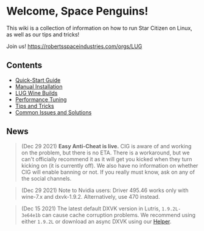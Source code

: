 # Welcome, Space Penguins!

This wiki is a collection of information on how to run Star Citizen on Linux, as well as our tips and tricks!

Join us! https://robertsspaceindustries.com/orgs/LUG

## Contents
* [Quick-Start Guide](https://github.com/starcitizen-lug/information-howtos/wiki/Quick-Start-Guide)
* [Manual Installation](https://github.com/starcitizen-lug/information-howtos/wiki/Manual-Installation)
* [LUG Wine Builds](https://github.com/starcitizen-lug/information-howtos/wiki/Wine-Builds-for-Star-Citizen)
* [Performance Tuning](https://github.com/starcitizen-lug/information-howtos/wiki/Performance-Tuning)
* [Tips and Tricks](https://github.com/starcitizen-lug/information-howtos/wiki/Tips-and-Tricks)
* [Common Issues and Solutions](https://github.com/starcitizen-lug/information-howtos/wiki/Common-Issues-and-Solutions)

## News

> (Dec 29 2021) **Easy Anti-Cheat is live.** CIG is aware of and working on the problem, but there is no ETA. There is a workaround, but we can't officially recommend it as it will get you kicked when they turn kicking on (it is currently off). We also have no information on whether CIG will enable banning or not. If you really must know, ask on any of the social channels.

> (Dec 29 2021) Note to Nvidia users: Driver 495.46 works only with wine-7.x and dxvk-1.9.2. Alternatively, use 470 instead.

> (Dec 15 2021) The latest default DXVK version in Lutris, `1.9.2L-3e64e1b` can cause cache corruption problems. We recommend using either `1.9.2L` or download an async DXVK using our [Helper](https://github.com/starcitizen-lug/lug-helper).